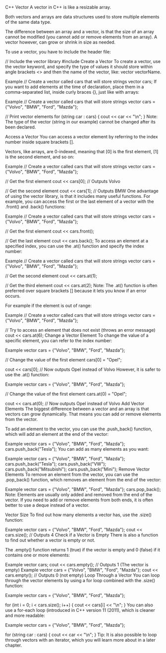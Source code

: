 C++ Vector
A vector in C++ is like a resizable array.

Both vectors and arrays are data structures used to store multiple elements of the same data type.

The difference between an array and a vector, is that the size of an array cannot be modified (you cannot add or remove elements from an array). A vector however, can grow or shrink in size as needed.

To use a vector, you have to include the <vector> header file:

// Include the vector library
#include <vector>
Create a Vector
To create a vector, use the vector keyword, and specify the type of values it should store within angle brackets <> and then the name of the vector, like: vector<type> vectorName.

Example
// Create a vector called cars that will store strings
vector<string> cars;
If you want to add elements at the time of declaration, place them in a comma-separated list, inside curly braces {}, just like with arrays:

Example
// Create a vector called cars that will store strings
vector<string> cars = {"Volvo", "BMW", "Ford", "Mazda"};

// Print vector elements
for (string car : cars) {
  cout << car << "\n";
}
Note: The type of the vector (string in our example) cannot be changed after its been declared.

Access a Vector
You can access a vector element by referring to the index number inside square brackets [].

Vectors, like arrays, are 0-indexed, meaning that [0] is the first element, [1] is the second element, and so on:

Example
// Create a vector called cars that will store strings
vector<string> cars = {"Volvo", "BMW", "Ford", "Mazda"};

// Get the first element
cout << cars[0];  // Outputs Volvo

// Get the second element
cout << cars[1];  // Outputs BMW
One advantage of using the vector library, is that it includes many useful functions. For example, you can access the first or the last element of a vector with the .front() and .back() functions:

Example
// Create a vector called cars that will store strings
vector<string> cars = {"Volvo", "BMW", "Ford", "Mazda"};

// Get the first element
cout << cars.front();

// Get the last element
cout << cars.back();
To access an element at a specified index, you can use the .at() function and specify the index number:

Example
// Create a vector called cars that will store strings
vector<string> cars = {"Volvo", "BMW", "Ford", "Mazda"};

// Get the second element
cout << cars.at(1);

// Get the third element
cout << cars.at(2);
Note: The .at() function is often preferred over square brackets [] because it lets you know if an error occurs.

For example if the element is out of range:

Example
// Create a vector called cars that will store strings
vector<string> cars = {"Volvo", "BMW", "Ford", "Mazda"};

// Try to access an element that does not exist (throws an error message)
cout << cars.at(6);
Change a Vector Element
To change the value of a specific element, you can refer to the index number:

Example
vector<string> cars = {"Volvo", "BMW", "Ford", "Mazda"};

// Change the value of the first element
cars[0] = "Opel";

cout << cars[0];  // Now outputs Opel instead of Volvo
However, it is safer to use the .at() function:

Example
vector<string> cars = {"Volvo", "BMW", "Ford", "Mazda"};

// Change the value of the first element
cars.at(0) = "Opel";

cout << cars.at(0);  // Now outputs Opel instead of Volvo
Add Vector Elements
The biggest difference between a vector and an array is that vectors can grow dynamically. That means you can add or remove elements from the vector.

To add an element to the vector, you can use the .push_back() function, which will add an element at the end of the vector:

Example
vector<string> cars = {"Volvo", "BMW", "Ford", "Mazda"};
cars.push_back("Tesla");
You can add as many elements as you want:

Example
vector<string> cars = {"Volvo", "BMW", "Ford", "Mazda"};
cars.push_back("Tesla");
cars.push_back("VW");
cars.push_back("Mitsubishi");
cars.push_back("Mini");
Remove Vector Elements
To remove an element from the vector, you can use the .pop_back() function, which removes an element from the end of the vector:

Example
vector<string> cars = {"Volvo", "BMW", "Ford", "Mazda"};
cars.pop_back();
Note: Elements are usually only added and removed from the end of the vector. If you need to add or remove elements from both ends, it is often better to use a deque instead of a vector.

Vector Size
To find out how many elements a vector has, use the .size() function:

Example
vector<string> cars = {"Volvo", "BMW", "Ford", "Mazda"};
cout << cars.size();  // Outputs 4
Check if a Vector is Empty
There is also a function to find out whether a vector is empty or not.

The .empty() function returns 1 (true) if the vector is empty and 0 (false) if it contains one or more elements:

Example
vector<string> cars;
cout << cars.empty();  // Outputs 1 (The vector is empty)
Example
vector<string> cars = {"Volvo", "BMW", "Ford", "Mazda"};
cout << cars.empty();  // Outputs 0 (not empty)
Loop Through a Vector
You can loop through the vector elements by using a for loop combined with the .size() function:

Example
vector<string> cars = {"Volvo", "BMW", "Ford", "Mazda"};

for (int i = 0; i < cars.size(); i++) {
  cout << cars[i] << "\n";
}
You can also use a for-each loop (introduced in C++ version 11 (2011), which is cleaner and more readable:

Example
vector<string> cars = {"Volvo", "BMW", "Ford", "Mazda"};

for (string car : cars) {
  cout << car << "\n";
}
Tip: It is also possible to loop through vectors with an iterator, which you will learn more about in a later chapter.